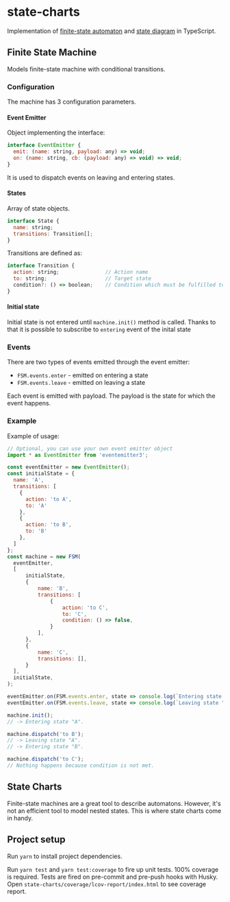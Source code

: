 # state-charts

Implementation of [finite-state automaton](https://en.wikipedia.org/wiki/Finite-state_machine) and [state diagram](https://en.wikipedia.org/wiki/State_diagram) in TypeScript.

## Finite State Machine
Models finite-state machine with conditional transitions.

### Configuration
The machine has 3 configuration parameters.

#### Event Emitter
Object implementing the interface:
```javascript
interface EventEmitter {
  emit: (name: string, payload: any) => void;
  on: (name: string, cb: (payload: any) => void) => void;
}
```
It is used to dispatch events on leaving and entering states.

#### States
Array of state objects.
```javascript
interface State {
  name: string;
  transitions: Transition[];
}
```

Transitions are defined as:
```javascript
interface Transition {
  action: string;               // Action name
  to: string;                   // Target state
  condition?: () => boolean;    // Condition which must be fulfilled to enable transition
}
```

#### Initial state
Initial state is not entered until `machine.init()` method is called.
Thanks to that it is possible to subscribe to `entering` event of the inital state

### Events
There are two types of events emitted through the event emitter:
* `FSM.events.enter` - emitted on entering a state
* `FSM.events.leave` - emitted on leaving a state

Each event is emitted with payload. The payload is the state for which the event happens.

### Example
Example of usage:

```javascript
// Optional, you can use your own event emitter object
import * as EventEmitter from 'eventemitter3';

const eventEmitter = new EventEmitter();
const initialState = {
  name: 'A',
  transitions: [
    {
      action: 'to A',
      to: 'A'
    },
    {
      action: 'to B',
      to: 'B'
    },
  ]
};
const machine = new FSM(
  eventEmitter,
  [
      initialState,
      {
          name: 'B',
          transitions: [
              {
                  action: 'to C',
                  to: 'C',
                  condition: () => false,
              }
          ],
      },
      {
          name: 'C',
          transitions: [],
      }
  ],
  initialState,
);

eventEmitter.on(FSM.events.enter, state => console.log(`Entering state "${state.name}".`));
eventEmitter.on(FSM.events.leave, state => console.log(`Leaving state "${state.name}".`));

machine.init();
// -> Entering state "A".

machine.dispatch('to B');
// -> Leaving state "A".
// -> Entering state "B".

machine.dispatch('to C');
// Nothing happens because condition is not met.
```

## State Charts
Finite-state machines are a great tool to describe automatons.
However, it's not an efficient tool to model nested states.
This is where state charts come in handy.

## Project setup
Run `yarn` to install project dependencies.

Run `yarn test` and `yarn test:coverage` to fire up unit tests.
100% coverage is required.
Tests are fired on pre-commit and pre-push hooks with Husky.
Open `state-charts/coverage/lcov-report/index.html` to see coverage report.
